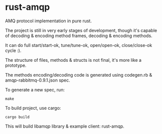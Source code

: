 rust-amqp
=========

AMQ protocol implementation in pure rust.

The project is still in very early stages of development,
though it's capable of decoding & encoding method frames, decoding & encoding methods.

It can do full start/start-ok, tune/tune-ok, open/open-ok, close/close-ok cycle :).

The structure of files, methods & structs is not final, it's more like a prototype.

The methods encoding/decoding code is generated using codegen.rb & amqp-rabbitmq-0.9.1.json spec.

To generate a new spec, run:

```
make
```

To build project, use cargo:

```
cargo build
```

This will build libamqp library & example client: rust-amqp.
